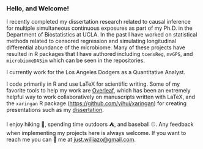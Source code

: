 ### Hello, and Welcome!

I recently completed my dissertation research related to causal inference for multiple simultaneous continuous exposures as part of my Ph.D. in the Department of Biostatistics at UCLA. In the past I have worked on statistical methods related to censored regression and simulating longitudinal differential abundance of the microbiome. Many of these projects have resulted in R packages that I have authored including `tcensReg`, `mvGPS`, and `microbiomeDASim` which can be seen in the repositories.

I currently work for the Los Angeles Dodgers as a Quantitative Analyst.

I code primarily in R and use LaTeX for scientific writing. Some of my favorite tools to help my work are [Overleaf](https://www.overleaf.com), which has been an extremely helpful way to work collaboratively on manuscripts written with LaTeX, and the `xaringan`  R package (<https://github.com/yihui/xaringan>) for creating presentations such as my [dissertation](https://williazo.github.io/presentations/propensity_project/Defense/defense_pres.html).

I enjoy hiking :mount_fuji:, spending time outdoors :tent:, and baseball :baseball:. Any feedback when implementing my projects here is always welcome. If you want to reach me you can :email: me at just.williazo@gmail.com.
